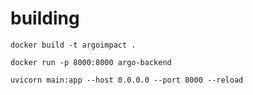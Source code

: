 # building

```
docker build -t argoimpact .
```

```
docker run -p 8000:8000 argo-backend
```

```
uvicorn main:app --host 0.0.0.0 --port 8000 --reload
```
